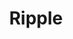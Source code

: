 ---
event: OHI/O Hackathon
title: Ripple
collaborators: James Finefrock, Joshua Miller, and Mitchell Giese
dateof: November 2-3
---